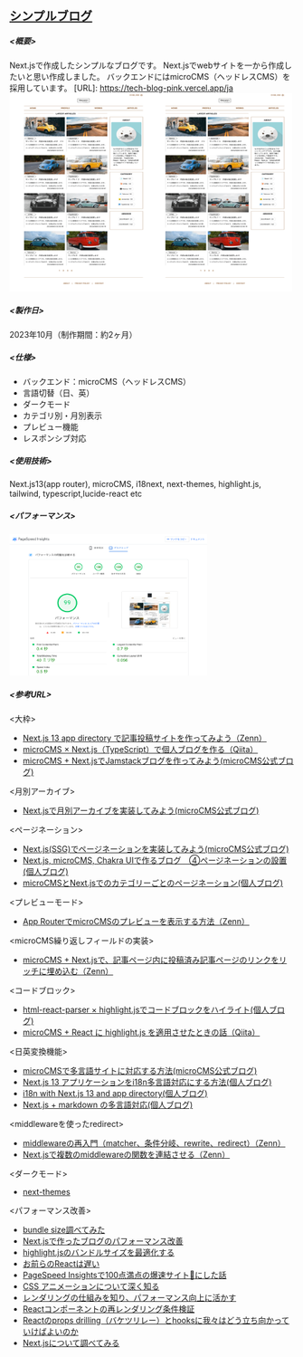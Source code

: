 ## <u>シンプルブログ</u>

##### <概要>
Next.jsで作成したシンプルなブログです。
Next.jsでwebサイトを一から作成したいと思い作成しました。
バックエンドにはmicroCMS（ヘッドレスCMS）を採用しています。
[URL]: https://tech-blog-pink.vercel.app/ja
<img src="public/readme/tech-blog-readme.png" alt="tech-blog-readme" title="tech-blog-readme" width="250" height="350"><img src="public/readme/tech-blog-readme.png" alt="tech-blog-readme" title="tech-blog-readme" width="250" height="350">

##### <製作日>

2023年10月（制作期間：約2ヶ月）

##### <仕様>

- バックエンド：microCMS（ヘッドレスCMS）
- 言語切替（日、英）
- ダークモード
- カテゴリ別・月別表示
- プレビュー機能
- レスポンシブ対応

##### <使用技術>

Next.js13(app router), microCMS, i18next, next-themes, highlight.js, tailwind, typescript,lucide-react etc

##### <パフォーマンス>

<img src="public/readme/pagespeed.png" alt="pagespeed" title="pagespeed" width="350" height="250">

##### <参考URL>

<大枠>
  - [Next.js 13 app directory で記事投稿サイトを作ってみよう（Zenn）](https://zenn.dev/azukiazusa/articles/next-js-app-dir-tutorial)
  - [microCMS × Next.js（TypeScript）で個人ブログを作る（Qiita）](https://qiita.com/hinako_n/items/e53b02c241b8e35d42cb)
  - [microCMS + Next.jsでJamstackブログを作ってみよう(microCMS公式ブログ)](https://blog.microcms.io/microcms-next-jamstack-blog/)

<月別アーカイブ>

- [Next.jsで月別アーカイブを実装してみよう(microCMS公式ブログ)](https://blog.microcms.io/monthly-archive/)

<ページネーション>

- [Next.js(SSG)でページネーションを実装してみよう(microCMS公式ブログ)](https://blog.microcms.io/next-pagination/)
- [Next.js, microCMS, Chakra UIで作るブログ　④ページネーションの設置(個人ブログ)](https://qlitre-weblog.comnext-microcms-blog-w-chakra-pagination#google_vignette)
- [microCMSとNext.jsでのカテゴリーごとのページネーション(個人ブログ)](https://www.komosyu.dev/posts/26)

<プレビューモード>

- [App RouterでmicroCMSのプレビューを表示する方法（Zenn）](https://zenn.dev/temasaguru/articles/716c10cab1992e)

<microCMS繰り返しフィールドの実装>

- [microCMS + Next.jsで、記事ページ内に投稿済み記事ページのリンクをリッチに埋め込む（Zenn）](https://zenn.dev/ebifran/articles/b3f988ccc43191)

<コードブロック>

- [html-react-parser × highlight.jsでコードブロックをハイライト(個人ブログ)](https://www.wadeen.net/posts/1s-m8k9rz)
- [microCMS + React に highlight.js を適用させたときの話（Qiita）](https://qiita.com/nami_73/items/3800a89aa922f6f0bc89)

<日英変換機能>

- [microCMSで多言語サイトに対応する方法(microCMS公式ブログ)](https://blog.microcms.io/microcms-multilingual-site/)
- [Next.js 13 アプリケーションをi18n多言語対応にする方法(個人ブログ)](https://logsuke.com/web/programming/react/next-i18n)
- [i18n with Next.js 13 and app directory(個人ブログ)](https://dev.to/adrai/i18n-with-nextjs-13-and-app-directory-18dm)
- [Next.js + markdown の多言語対応(個人ブログ)](https://chocolat5.com/tips/nextjs-markdown-blog-multi-languages/)

<middlewareを使ったredirect>

- [middlewareの再入門（matcher、条件分岐、rewrite、redirect）（Zenn）](https://zenn.dev/hayato94087/articles/ec16174696a375)
- [Next.jsで複数のmiddlewareの関数を連結させる（Zenn）](https://zenn.dev/hayato94087/articles/8f6496e0b8936f)

<ダークモード>

- [next-themes](https://github.com/pacocoursey/next-themes)

<パフォーマンス改善>
- [bundle size調べてみた](https://www.mitsuru-takahashi.net/blog/bundle-analyze/)
- [Next.jsで作ったブログのパフォーマンス改善](https://t-yng.jp/post/nextjs-perf-improvement)
- [highlight.jsのバンドルサイズを最適化する](https://kitamago-dev.vercel.app/blog/oqgxtzx5wb8)
- [お前らのReactは遅い](https://qiita.com/teradonburi/items/5b8f79d26e1b319ac44f)
- [PageSpeed Insightsで100点満点の爆速サイト🚀にした話](https://qiita.com/nuko-suke/items/22702472543bfd3e585f)
- [CSS アニメーションについて深く知る](https://qiita.com/yuki153/items/9aac0e5c8d7230a7bbe2)
- [レンダリングの仕組みを知り、パフォーマンス向上に活かす](https://zenn.dev/kamy112/articles/2651aa92cc33fd)
- [Reactコンポーネントの再レンダリング条件検証](https://qiita.com/ckbys/items/14082104a5ff84ce1d7d)
- [Reactのprops drilling（バケツリレー）とhooksに我々はどう立ち向かっていけばよいのか](https://www.asobou.co.jp/blog/web/props-drilling)
- [Next.jsについて調べてみる](https://zenn.dev/yyykms123/scraps/60198bd05aac7bbace61)